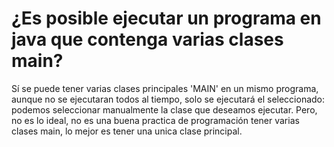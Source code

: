 # ¿Es posible ejecutar un programa en java que contenga varias clases main?
Sí se puede tener varias clases principales 'MAIN' en un mismo programa, aunque no se ejecutaran
todos al tiempo, solo se ejecutará el seleccionado: podemos seleccionar manualmente la clase
que deseamos ejecutar. 
Pero, no es lo ideal, no es una buena practica de programación tener
varias clases main, lo mejor es tener una unica clase principal.
